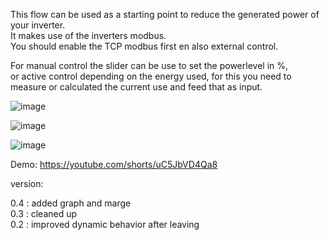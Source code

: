 This flow can be used as a starting point to reduce the generated power of your inverter. \
It makes use of the inverters modbus. \
You should enable the TCP modbus first en also external control.

For manual control the slider can be use to set the powerlevel in %, \
or active control depending on the energy used, 
for this you need to measure or calculated the current use and feed that as input.

![image](https://github.com/hansvanlin/SMA-Tripower-5.0---Active-Power-Control/assets/108009649/614c1d73-9db1-434c-bc1f-57b6b0f80834)



![image](https://github.com/hansvanlin/SMA-Tripower-5.0---Acitive-Power-Control/assets/108009649/70224486-1d30-4ba0-a450-6662912a9293)


![image](https://github.com/hansvanlin/SMA-Tripower-5.0---Active-Power-Control/assets/108009649/2adbad93-f6f4-4cba-8986-086685137d24)




Demo: https://youtube.com/shorts/uC5JbVD4Qa8 





version: 

0.4 : added graph and marge \
0.3 : cleaned up \
0.2 : improved dynamic behavior after leaving

  


